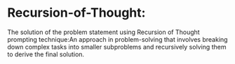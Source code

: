# Recursion-of-Thought:
The solution of the problem statement using Recursion of Thought prompting technique:An approach in problem-solving that involves breaking down complex tasks into smaller subproblems and recursively solving them to derive the final solution.
 

